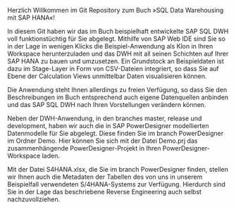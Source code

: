 Herzlich Willkommen im Git Repository zum Buch »SQL Data Warehousing mit SAP HANA«!

In diesem Git haben wir das im Buch beispielhaft entwickelte SAP SQL DWH voll funktionstüchtig für Sie abgelegt. Mithilfe von SAP Web IDE sind Sie so in der Lage in wenigen Klicks die Beispiel-Anwendung als Klon in Ihren Workspace herunterzuladen und das DWH mit all seinen Schichten auf Ihrer SAP HANA zu bauen und umzusetzen. 
Ein Grundstock an Beispieldaten ist dazu im Stage-Layer in Form von CSV-Dateien integriert, so dass Sie auf Ebene der Calculation Views unmittelbar Daten visualisieren können. 

Die Anwendung steht Ihnen allerdings zu freien Verfügung, so dass Sie den Beschreibungen im Buch entsprechend auch eigene Datenquellen anbinden und das SAP SQL DWH nach Ihren Vorstellungen verändern können. 

Neben der DWH-Anwendung, in den branches master, release und development, haben wir auch die in SAP PowerDesigner modellierten Datenmodelle für Sie abgelegt. Diese finden Sie im branch PowerDesigner im Ordner Demo. Hier können Sie sich mit der Datei Demo.prj das zusammenhängende PowerDesigner-Projekt in Ihren PowerDesigner-Workspace laden. 

Mit der Datei S4HANA.xlsx, die Sie im branch PowerDesigner finden, stellen wir Ihnen auch die Metadaten der Tabellen des von uns in unserem Beispielfall verwendeten S/4HANA-Systems zur Verfügung. Hierdurch sind Sie in der Lage das beschriebene Reverse Engineering auch selbst nachzuvollziehen. 

